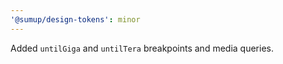 ```yaml
---
'@sumup/design-tokens': minor
---
```


Added `untilGiga` and `untilTera` breakpoints and media queries.
